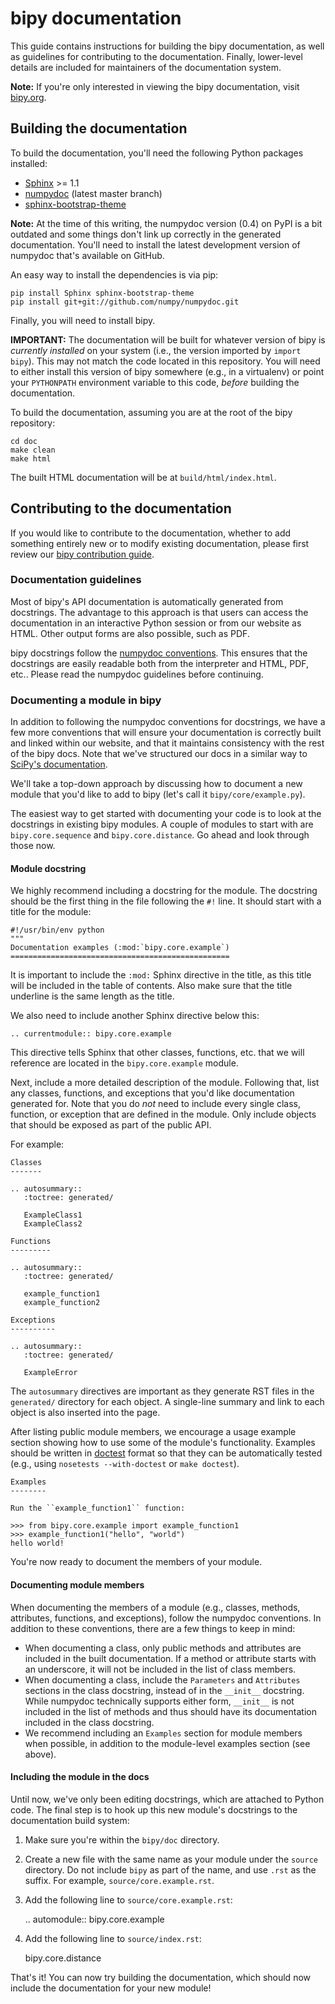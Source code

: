 bipy documentation
==================

This guide contains instructions for building the bipy documentation, as well
as guidelines for contributing to the documentation. Finally, lower-level
details are included for maintainers of the documentation system.

**Note:** If you're only interested in viewing the bipy documentation, visit
[bipy.org](http://bipy.org).

Building the documentation
--------------------------

To build the documentation, you'll need the following Python packages
installed:

- [Sphinx](http://sphinx-doc.org/) >= 1.1
- [numpydoc](https://github.com/numpy/numpydoc) (latest master branch)
- [sphinx-bootstrap-theme](https://pypi.python.org/pypi/sphinx-bootstrap-theme/)

**Note:** At the time of this writing, the numpydoc version (0.4) on PyPI is a
bit outdated and some things don't link up correctly in the generated
documentation. You'll need to install the latest development version of
numpydoc that's available on GitHub.

An easy way to install the dependencies is via pip:

    pip install Sphinx sphinx-bootstrap-theme
    pip install git+git://github.com/numpy/numpydoc.git

Finally, you will need to install bipy.

**IMPORTANT:** The documentation will be built for whatever version of bipy is
*currently installed* on your system (i.e., the version imported by
```import bipy```). This may not match the code located in this repository. You
will need to either install this version of bipy somewhere (e.g., in a
virtualenv) or point your ```PYTHONPATH``` environment variable to this code,
*before* building the documentation.

To build the documentation, assuming you are at the root of the bipy
repository:

    cd doc
    make clean
    make html

The built HTML documentation will be at ```build/html/index.html```.

Contributing to the documentation
---------------------------------

If you would like to contribute to the documentation, whether to add something
entirely new or to modify existing documentation, please first review our [bipy
contribution guide](../CONTRIBUTING.md).

### Documentation guidelines

Most of bipy's API documentation is automatically generated from docstrings.
The advantage to this approach is that users can access the documentation in an
interactive Python session or from our website as HTML. Other output forms are
also possible, such as PDF.

bipy docstrings follow the [numpydoc conventions](https://github.com/numpy/numpy/blob/master/doc/HOWTO_DOCUMENT.rst.txt). This ensures that the docstrings are easily readable both from the interpreter and HTML, PDF, etc.. Please read the numpydoc guidelines before continuing.

### Documenting a module in bipy

In addition to following the numpydoc conventions for docstrings, we have a few
more conventions that will ensure your documentation is correctly built and linked
within our website, and that it maintains consistency with the rest of the bipy
docs. Note that we've structured our docs in a similar way to
[SciPy's documentation](http://docs.scipy.org/doc/scipy/reference/).

We'll take a top-down approach by discussing how to document a new
module that you'd like to add to bipy (let's call it ```bipy/core/example.py```).

The easiest way to get started with documenting your code is to look at the
docstrings in existing bipy modules. A couple of modules to start with are
```bipy.core.sequence``` and ```bipy.core.distance```. Go ahead and look
through those now.

#### Module docstring

We highly recommend including a docstring for the module. The docstring should
be the first thing in the file following the ```#!``` line. It should start
with a title for the module:

    #!/usr/bin/env python
    """
    Documentation examples (:mod:`bipy.core.example`)
    =================================================

It is important to include the ```:mod:``` Sphinx directive in the title, as
this title will be included in the table of contents. Also make sure that the
title underline is the same length as the title.

We also need to include another Sphinx directive below this:

    .. currentmodule:: bipy.core.example

This directive tells Sphinx that other classes, functions, etc. that we will
reference are located in the ```bipy.core.example``` module.

Next, include a more detailed description of the module. Following that, list
any classes, functions, and exceptions that you'd like documentation generated
for. Note that you do *not* need to include every single class, function, or
exception that are defined in the module. Only include objects that should be
exposed as part of the public API.

For example:

    Classes
    -------

    .. autosummary::
       :toctree: generated/

       ExampleClass1
       ExampleClass2

    Functions
    ---------

    .. autosummary::
       :toctree: generated/

       example_function1
       example_function2

    Exceptions
    ----------

    .. autosummary::
       :toctree: generated/

       ExampleError

The ```autosummary``` directives are important as they generate RST files in
the ```generated/``` directory for each object. A single-line summary and link
to each object is also inserted into the page.

After listing public module members, we encourage a usage example section
showing how to use some of the module's functionality. Examples should be
written in [doctest](http://docs.python.org/2/library/doctest.html) format so
that they can be automatically tested (e.g., using ```nosetests
--with-doctest``` or ```make doctest```).

    Examples
    --------

    Run the ``example_function1`` function:

    >>> from bipy.core.example import example_function1
    >>> example_function1("hello", "world")
    hello world!

You're now ready to document the members of your module.

#### Documenting module members

When documenting the members of a module (e.g., classes, methods, attributes,
functions, and exceptions), follow the numpydoc conventions. In addition to
these conventions, there are a few things to keep in mind:

- When documenting a class, only public methods and attributes are included in
  the built documentation. If a method or attribute starts with an underscore,
  it will not be included in the list of class members.
- When documenting a class, include the ```Parameters``` and ```Attributes```
  sections in the class docstring, instead of in the ```__init__``` docstring.
  While numpydoc technically supports either form,
  ```__init__``` is not included in the list of methods and thus should have its
  documentation included in the class docstring.
- We recommend including an ```Examples``` section for module members when
  possible, in addition to the module-level examples section (see above).

#### Including the module in the docs

Until now, we've only been editing docstrings, which are attached to Python
code. The final step is to hook up this new module's docstrings to the
documentation build system:

1. Make sure you're within the ```bipy/doc``` directory.
2. Create a new file with the same name as your module under the ```source```
   directory. Do not include ```bipy``` as part of the name, and use ```.rst```
   as the suffix. For example, ```source/core.example.rst```.
3. Add the following line to ```source/core.example.rst```:

    .. automodule:: bipy.core.example
4. Add the following line to ```source/index.rst```:

    bipy.core.distance

That's it! You can now try building the documentation, which should now include
the documentation for your new module!
